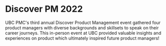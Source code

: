# Discover PM 2022

UBC PMC's third annual Discover Product Management event gathered four product managers with diverse backgrounds
and skillsets to speak on their career journeys. This in-person event at UBC provided valuable insights and experiences on product which ultimately inspired future product managers!

